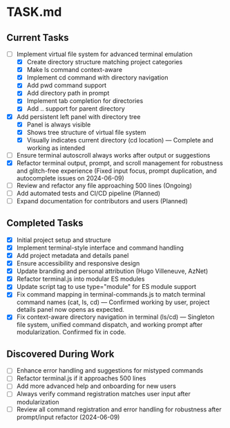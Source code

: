 # TASK.md

## Current Tasks
- [ ] Implement virtual file system for advanced terminal emulation
  - [x] Create directory structure matching project categories
  - [x] Make ls command context-aware
  - [x] Implement cd command with directory navigation
  - [x] Add pwd command support
  - [x] Add directory path in prompt
  - [x] Implement tab completion for directories
  - [x] Add .. support for parent directory
- [x] Add persistent left panel with directory tree
  - [x] Panel is always visible
  - [x] Shows tree structure of virtual file system
  - [x] Visually indicates current directory (cd location) — Complete and working as intended
- [ ] Ensure terminal autoscroll always works after output or suggestions
- [x] Refactor terminal output, prompt, and scroll management for robustness and glitch-free experience (Fixed input focus, prompt duplication, and autocomplete issues on 2024-06-09)
- [ ] Review and refactor any file approaching 500 lines (Ongoing)
- [ ] Add automated tests and CI/CD pipeline (Planned)
- [ ] Expand documentation for contributors and users (Planned)

## Completed Tasks
- [x] Initial project setup and structure
- [x] Implement terminal-style interface and command handling
- [x] Add project metadata and details panel
- [x] Ensure accessibility and responsive design
- [x] Update branding and personal attribution (Hugo Villeneuve, AzNet)
- [x] Refactor terminal.js into modular ES modules
- [x] Update script tag to use type="module" for ES module support
- [x] Fix command mapping in terminal-commands.js to match terminal command names (cat, ls, cd) — Confirmed working by user, project details panel now opens as expected.
- [x] Fix context-aware directory navigation in terminal (ls/cd) — Singleton file system, unified command dispatch, and working prompt after modularization. Confirmed fix in code.

## Discovered During Work
- [ ] Enhance error handling and suggestions for mistyped commands
- [ ] Refactor terminal.js if it approaches 500 lines
- [ ] Add more advanced help and onboarding for new users
- [ ] Always verify command registration matches user input after modularization
- [ ] Review all command registration and error handling for robustness after prompt/input refactor (2024-06-09) 